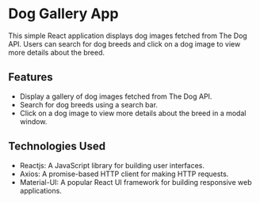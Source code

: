 # Dog Gallery App

This simple React application displays dog images fetched from The Dog API. Users can search for dog breeds and click on a dog image to view more details about the breed.

## Features

- Display a gallery of dog images fetched from The Dog API.
- Search for dog breeds using a search bar.
- Click on a dog image to view more details about the breed in a modal window.

## Technologies Used

- Reactjs: A JavaScript library for building user interfaces.
- Axios: A promise-based HTTP client for making HTTP requests.
- Material-UI: A popular React UI framework for building responsive web applications.
